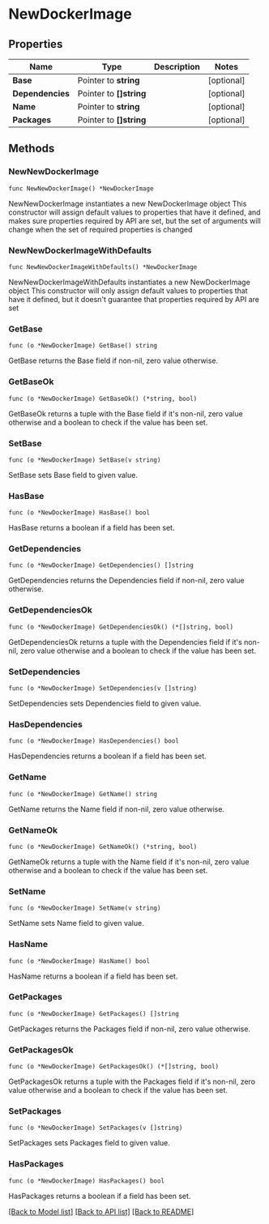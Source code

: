 # NewDockerImage

## Properties

Name | Type | Description | Notes
------------ | ------------- | ------------- | -------------
**Base** | Pointer to **string** |  | [optional] 
**Dependencies** | Pointer to **[]string** |  | [optional] 
**Name** | Pointer to **string** |  | [optional] 
**Packages** | Pointer to **[]string** |  | [optional] 

## Methods

### NewNewDockerImage

`func NewNewDockerImage() *NewDockerImage`

NewNewDockerImage instantiates a new NewDockerImage object
This constructor will assign default values to properties that have it defined,
and makes sure properties required by API are set, but the set of arguments
will change when the set of required properties is changed

### NewNewDockerImageWithDefaults

`func NewNewDockerImageWithDefaults() *NewDockerImage`

NewNewDockerImageWithDefaults instantiates a new NewDockerImage object
This constructor will only assign default values to properties that have it defined,
but it doesn't guarantee that properties required by API are set

### GetBase

`func (o *NewDockerImage) GetBase() string`

GetBase returns the Base field if non-nil, zero value otherwise.

### GetBaseOk

`func (o *NewDockerImage) GetBaseOk() (*string, bool)`

GetBaseOk returns a tuple with the Base field if it's non-nil, zero value otherwise
and a boolean to check if the value has been set.

### SetBase

`func (o *NewDockerImage) SetBase(v string)`

SetBase sets Base field to given value.

### HasBase

`func (o *NewDockerImage) HasBase() bool`

HasBase returns a boolean if a field has been set.

### GetDependencies

`func (o *NewDockerImage) GetDependencies() []string`

GetDependencies returns the Dependencies field if non-nil, zero value otherwise.

### GetDependenciesOk

`func (o *NewDockerImage) GetDependenciesOk() (*[]string, bool)`

GetDependenciesOk returns a tuple with the Dependencies field if it's non-nil, zero value otherwise
and a boolean to check if the value has been set.

### SetDependencies

`func (o *NewDockerImage) SetDependencies(v []string)`

SetDependencies sets Dependencies field to given value.

### HasDependencies

`func (o *NewDockerImage) HasDependencies() bool`

HasDependencies returns a boolean if a field has been set.

### GetName

`func (o *NewDockerImage) GetName() string`

GetName returns the Name field if non-nil, zero value otherwise.

### GetNameOk

`func (o *NewDockerImage) GetNameOk() (*string, bool)`

GetNameOk returns a tuple with the Name field if it's non-nil, zero value otherwise
and a boolean to check if the value has been set.

### SetName

`func (o *NewDockerImage) SetName(v string)`

SetName sets Name field to given value.

### HasName

`func (o *NewDockerImage) HasName() bool`

HasName returns a boolean if a field has been set.

### GetPackages

`func (o *NewDockerImage) GetPackages() []string`

GetPackages returns the Packages field if non-nil, zero value otherwise.

### GetPackagesOk

`func (o *NewDockerImage) GetPackagesOk() (*[]string, bool)`

GetPackagesOk returns a tuple with the Packages field if it's non-nil, zero value otherwise
and a boolean to check if the value has been set.

### SetPackages

`func (o *NewDockerImage) SetPackages(v []string)`

SetPackages sets Packages field to given value.

### HasPackages

`func (o *NewDockerImage) HasPackages() bool`

HasPackages returns a boolean if a field has been set.


[[Back to Model list]](../README.md#documentation-for-models) [[Back to API list]](../README.md#documentation-for-api-endpoints) [[Back to README]](../README.md)



